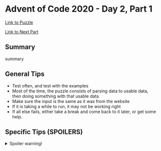 # Advent of Code 2020 - Day 2, Part 1

[Link to Puzzle](https://adventofcode.com/2020/day/2)

[Link to Next Part](https://github.com/CodingAP/unofficial-aoc-syllabus/blob/main/years/2020/day2/part2.md)

## Summary
summary

## General Tips
- Test often, and test with the examples
- Most of the time, the puzzle consists of parsing data to usable data, then doing something with that usable data
- Make sure the input is the same as it was from the website
- If it is taking a while to run, it may not be working right
- If all else fails, either take a break and come back to it later, or get some help.

## Specific Tips (SPOILERS)
<details> <summary>Spoiler warning!</summary>

specific tips

</details>